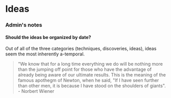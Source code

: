 # Ideas


### Admin's notes
#### Should the ideas be organized by date? 
Out of all of the three categories (techniques, discoveries, ideas), ideas seem the most inherently a-temporal.

>  "We know that for a long time everything we do will be nothing more than the jumping off point for those who have the advantage of already being aware of our ultimate results. This is the meaning of the famous apothegm of Newton, when he said, "If I have seen further than other men, it is because I have stood on the shoulders of giants". - Norbert Wiener
